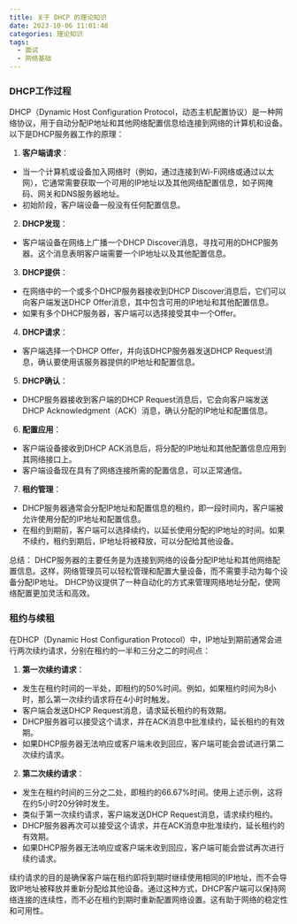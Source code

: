 ```yaml
---
title: 关于 DHCP 的理论知识
date: 2023-10-06 11:01:48
categories: 理论知识
tags:
  - 面试
  - 网络基础
---
```


### DHCP工作过程

DHCP（Dynamic Host Configuration Protocol，动态主机配置协议）是一种网络协议，用于自动分配IP地址和其他网络配置信息给连接到网络的计算机和设备。以下是DHCP服务器工作的原理：

<!-- more -->

1. **客户端请求**：

- 当一个计算机或设备加入网络时（例如，通过连接到Wi-Fi网络或通过以太网），它通常需要获取一个可用的IP地址以及其他网络配置信息，如子网掩码、网关和DNS服务器地址。
- 初始阶段，客户端设备一般没有任何配置信息。

2. **DHCP发现**：

- 客户端设备在网络上广播一个DHCP Discover消息，寻找可用的DHCP服务器。这个消息表明客户端需要一个IP地址以及其他配置信息。

3. **DHCP提供**：

- 在网络中的一个或多个DHCP服务器接收到DHCP Discover消息后，它们可以向客户端发送DHCP Offer消息，其中包含可用的IP地址和其他配置信息。
- 如果有多个DHCP服务器，客户端可以选择接受其中一个Offer。

4. **DHCP请求**：

- 客户端选择一个DHCP Offer，并向该DHCP服务器发送DHCP Request消息，确认要使用该服务器提供的IP地址和配置信息。

5. **DHCP确认**：

- DHCP服务器接收到客户端的DHCP Request消息后，它会向客户端发送DHCP Acknowledgment（ACK）消息，确认分配的IP地址和配置信息。

6. **配置应用**：

- 客户端设备接收到DHCP ACK消息后，将分配的IP地址和其他配置信息应用到其网络接口上。
- 客户端设备现在具有了网络连接所需的配置信息，可以正常通信。

7. **租约管理**：

- DHCP服务器通常会分配IP地址和配置信息的租约，即一段时间内，客户端被允许使用分配的IP地址和配置信息。
- 在租约到期前，客户端可以选择续约，以延长使用分配的IP地址的时间。如果不续约，租约到期后，IP地址将被释放，可以分配给其他设备。

总结：
DHCP服务器的主要任务是为连接到网络的设备分配IP地址和其他网络配置信息。这样，网络管理员可以轻松管理和配置大量设备，而不需要手动为每个设备分配IP地址。 DHCP协议提供了一种自动化的方式来管理网络地址分配，使网络配置更加灵活和高效。

### 租约与续租

在DHCP（Dynamic Host Configuration Protocol）中，IP地址到期前通常会进行两次续约请求，分别在租约的一半和三分之二的时间点：

1. **第一次续约请求**：

- 发生在租约时间的一半处，即租约的50%时间。例如，如果租约时间为8小时，那么第一次续约请求将在4小时时触发。
- 客户端会发送DHCP Request消息，请求延长租约的有效期。
- DHCP服务器可以接受这个请求，并在ACK消息中批准续约，延长租约的有效期。
- 如果DHCP服务器无法响应或客户端未收到回应，客户端可能会尝试进行第二次续约请求。

2. **第二次续约请求**：

- 发生在租约时间的三分之二处，即租约的66.67%时间。使用上述示例，这将在约5小时20分钟时发生。
- 类似于第一次续约请求，客户端发送DHCP Request消息，请求续约租约。
- DHCP服务器再次可以接受这个请求，并在ACK消息中批准续约，延长租约的有效期。
- 如果DHCP服务器无法响应或客户端未收到回应，客户端可能会尝试再次进行续约请求。

续约请求的目的是确保客户端在租约即将到期时继续使用相同的IP地址，而不会导致IP地址被释放并重新分配给其他设备。通过这种方式，DHCP客户端可以保持网络连接的连续性，而不必在租约到期时重新配置网络设置。这有助于网络的稳定性和可用性。
